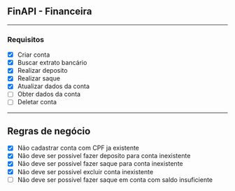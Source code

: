 ## FinAPI - Financeira

---

### Requisitos

- [x] Criar conta
- [x] Buscar extrato bancário
- [x] Realizar deposito
- [x] Realizar saque
- [x] Atualizar dados da conta
- [ ] Obter dados da conta
- [ ] Deletar conta

---

## Regras de negócio

- [x] Não cadastrar conta com CPF ja existente 
- [x] Não deve ser possivel fazer deposito para conta inexistente
- [x] Não deve ser possivel fazer saque para conta inexistente
- [x] Não deve ser possivel excluir conta inexistente
- [ ] Não deve ser possivel fazer saque em conta com saldo insuficiente

